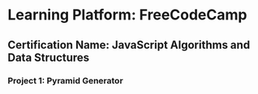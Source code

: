 # Learning Platform: FreeCodeCamp

## Certification Name: JavaScript Algorithms and Data Structures

### Project 1: Pyramid Generator

